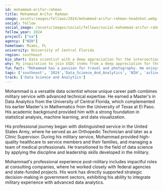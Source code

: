 ```yaml
---
id: mohammad-arifur-rahman
title: Mohammad Arifur Rahman
image: assets/images/fellows/2024/mohammad-arifur-rahman-headshot.webp
social: fellow
social_image: /assets/images/social/fellows/social-mohammad-arifur-rahman.webp
fellow_year: 2024
project: ["na"]
agency: ["NIH"]
hometown: Miami, FL
university: University of Central Florida
region: southeast
bio_short: Data scientist with a deep appreciation for the intersection of technology, data, and social impact
why: My inspiration to join USDC stems from a deep appreciation for the intersection of technology, data, and social impact. This opportunity perfectly matches my degree and skillset, offering a chance to drive meaningful change. By working with USDC, I can apply my expertise to enhance government effectiveness and efficiency, supporting impactful policy-making and broadening the positive influence on society.
fun_fact: "Mohammad has a passion for travel and photography. He enjoys exploring new destinations, and capturing the beauty of his surroundings through the lens."
tags: ['southeast', '2024','Data_Science_And_Analytics', 'NIH', 'active']
track: ['Data Science and Analytics']
---
```


Mohammad is a versatile data scientist whose unique career path combines military service with advanced technical expertise. He earned a Master's in Data Analytics from the University of Central Florida, which complemented his earlier Master's in Mathematics from the University of Texas at El Paso. His academic background provided him with a strong foundation in statistical analysis, machine learning, and data visualization.

His professional journey began with distinguished service in the United States Army, where he served as an Orthopedic Technician and later as a Clinic Supervisor. During his military service, Mohammad provided high-quality healthcare to service members and their families, and managing a team of medical professionals. He transitioned to the field of data science by applying the discipline and leadership skills developed in the military. 

Mohammad's professional experience post-military includes impactful roles at consulting companies, where he worked closely with federal agencies and state-funded projects. His work has directly supported strategic decision-making in government sectors, exhibiting his ability to integrate military experience with advanced data analytics.
